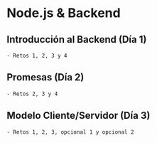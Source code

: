 # Node.js & Backend

## Introducción al Backend (Día 1)
    - Retos 1, 2, 3 y 4

## Promesas (Día 2)
    - Retos 2, 3 y 4
    
## Modelo Cliente/Servidor (Día 3)
    - Retos 1, 2, 3, opcional 1 y opcional 2
